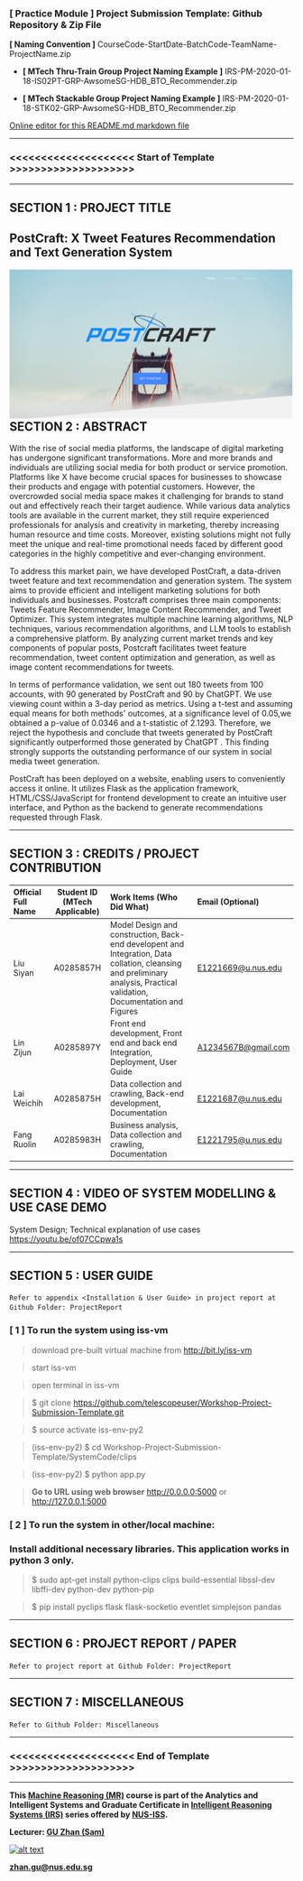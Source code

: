 ﻿### [ Practice Module ] Project Submission Template: Github Repository & Zip File

**[ Naming Convention ]** CourseCode-StartDate-BatchCode-TeamName-ProjectName.zip

* **[ MTech Thru-Train Group Project Naming Example ]** IRS-PM-2020-01-18-IS02PT-GRP-AwsomeSG-HDB_BTO_Recommender.zip

* **[ MTech Stackable Group Project Naming Example ]** IRS-PM-2020-01-18-STK02-GRP-AwsomeSG-HDB_BTO_Recommender.zip

[Online editor for this README.md markdown file](https://pandao.github.io/editor.md/en.html "pandao")

---

### <<<<<<<<<<<<<<<<<<<< Start of Template >>>>>>>>>>>>>>>>>>>>

---

## SECTION 1 : PROJECT TITLE
## PostCraft: X Tweet Features Recommendation and Text Generation System

<img src="ProjectCode/static/images/introduction page1.png"
     style="float: left; margin-right: 0px;" />

---

## SECTION 2 : ABSTRACT
With the rise of social media platforms, the landscape of digital marketing has undergone significant transformations. More and more brands and individuals are utilizing social media for both  product or service promotion. Platforms like X have become crucial spaces for businesses to showcase their products and engage with potential customers. However, the overcrowded social media space makes it challenging for brands to stand out and effectively reach their target audience. While various data analytics tools are available in the current market, they still require experienced professionals for analysis and creativity in marketing, thereby increasing human resource and time costs. Moreover, existing solutions might not fully meet the unique and real-time promotional needs faced by different good categories in the highly competitive and ever-changing environment.

To address this market pain, we have developed PostCraft, a data-driven tweet feature and text recommendation and generation system. The system aims to provide efficient and intelligent marketing solutions for both individuals and businesses. Postcraft comprises three main components: Tweets Feature Recommender, Image Content Recommender, and Tweet Optimizer. This system integrates multiple machine learning algorithms, NLP techniques, various recommendation algorithms, and LLM tools to establish a comprehensive platform. By analyzing current market trends and key components of popular posts, Postcraft facilitates tweet feature recommendation, tweet content optimization and generation, as well as image content recommendations for tweets.

In terms of performance validation, we sent out 180 tweets from 100 accounts, with 90 generated by PostCraft and 90 by ChatGPT. We use viewing count within a 3-day period as metrics. Using a t-test and assuming equal means for both methods' outcomes, at a significance level of 0.05,we obtained a p-value of 0.0346 and a t-statistic of 2.1293. Therefore, we reject the hypothesis and conclude that tweets generated by PostCraft significantly outperformed those generated by ChatGPT . This finding strongly supports the outstanding performance of our system in social media tweet generation.

PostCraft has been deployed on a website, enabling users to conveniently access it online. It utilizes Flask as the application framework, HTML/CSS/JavaScript for frontend development to create an intuitive user interface, and Python as the backend to generate recommendations requested through Flask.

---

## SECTION 3 : CREDITS / PROJECT CONTRIBUTION

| Official Full Name  | Student ID (MTech Applicable)  | Work Items (Who Did What) | Email (Optional) |
| :------------ |:---------------:| :-----| :-----|
| Liu Siyan | A0285857H | Model Design and construction, Back-end developent and Integration, Data collation, cleansing and preliminary analysis, Practical validation, Documentation and Figures| E1221669@u.nus.edu|
| Lin Zijun | A0285897Y | Front end development, Front end and back end Integration, Deployment, User Guide| A1234567B@gmail.com |
| Lai Weichih | A0285875H | Data collection and crawling, Back-end development, Documentation| E1221687@u.nus.edu|
| Fang Ruolin | A0285983H| Business analysis, Data collection and crawling, Documentation| E1221795@u.nus.edu|

---

## SECTION 4 : VIDEO OF SYSTEM MODELLING & USE CASE DEMO
System Design; Technical explanation of use cases
https://youtu.be/of07CCpwa1s 

---

## SECTION 5 : USER GUIDE

`Refer to appendix <Installation & User Guide> in project report at Github Folder: ProjectReport`

### [ 1 ] To run the system using iss-vm

> download pre-built virtual machine from http://bit.ly/iss-vm

> start iss-vm

> open terminal in iss-vm

> $ git clone https://github.com/telescopeuser/Workshop-Project-Submission-Template.git

> $ source activate iss-env-py2

> (iss-env-py2) $ cd Workshop-Project-Submission-Template/SystemCode/clips

> (iss-env-py2) $ python app.py

> **Go to URL using web browser** http://0.0.0.0:5000 or http://127.0.0.1:5000

### [ 2 ] To run the system in other/local machine:
### Install additional necessary libraries. This application works in python 3 only.

> $ sudo apt-get install python-clips clips build-essential libssl-dev libffi-dev python-dev python-pip

> $ pip install pyclips flask flask-socketio eventlet simplejson pandas

---
## SECTION 6 : PROJECT REPORT / PAPER

`Refer to project report at Github Folder: ProjectReport`

---
## SECTION 7 : MISCELLANEOUS

`Refer to Github Folder: Miscellaneous`

---

### <<<<<<<<<<<<<<<<<<<< End of Template >>>>>>>>>>>>>>>>>>>>

---

**This [Machine Reasoning (MR)](https://www.iss.nus.edu.sg/executive-education/course/detail/machine-reasoning "Machine Reasoning") course is part of the Analytics and Intelligent Systems and Graduate Certificate in [Intelligent Reasoning Systems (IRS)](https://www.iss.nus.edu.sg/stackable-certificate-programmes/intelligent-systems "Intelligent Reasoning Systems") series offered by [NUS-ISS](https://www.iss.nus.edu.sg "Institute of Systems Science, National University of Singapore").**

**Lecturer: [GU Zhan (Sam)](https://www.iss.nus.edu.sg/about-us/staff/detail/201/GU%20Zhan "GU Zhan (Sam)")**

[![alt text](https://www.iss.nus.edu.sg/images/default-source/About-Us/7.6.1-teaching-staff/sam-website.tmb-.png "Let's check Sam' profile page")](https://www.iss.nus.edu.sg/about-us/staff/detail/201/GU%20Zhan)

**zhan.gu@nus.edu.sg**
